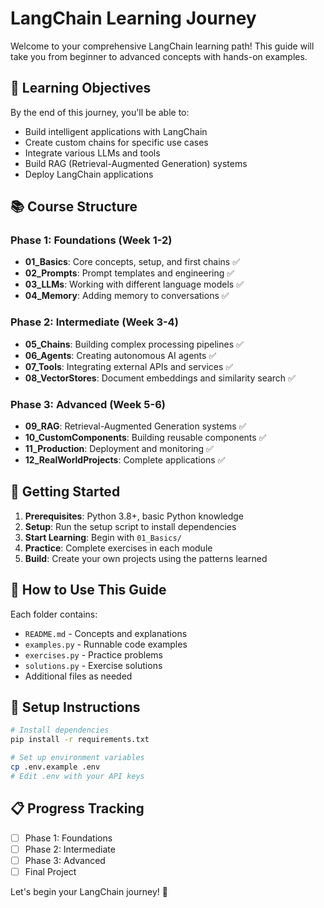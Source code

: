 # LangChain Learning Journey

Welcome to your comprehensive LangChain learning path! This guide will take you from beginner to advanced concepts with hands-on examples.

## 🎯 Learning Objectives

By the end of this journey, you'll be able to:
- Build intelligent applications with LangChain
- Create custom chains for specific use cases
- Integrate various LLMs and tools
- Build RAG (Retrieval-Augmented Generation) systems
- Deploy LangChain applications

## 📚 Course Structure

### Phase 1: Foundations (Week 1-2)
- **01_Basics**: Core concepts, setup, and first chains ✅
- **02_Prompts**: Prompt templates and engineering ✅
- **03_LLMs**: Working with different language models ✅
- **04_Memory**: Adding memory to conversations ✅

### Phase 2: Intermediate (Week 3-4)
- **05_Chains**: Building complex processing pipelines ✅
- **06_Agents**: Creating autonomous AI agents ✅
- **07_Tools**: Integrating external APIs and services ✅
- **08_VectorStores**: Document embeddings and similarity search ✅

### Phase 3: Advanced (Week 5-6)
- **09_RAG**: Retrieval-Augmented Generation systems ✅
- **10_CustomComponents**: Building reusable components ✅
- **11_Production**: Deployment and monitoring ✅
- **12_RealWorldProjects**: Complete applications ✅

## 🚀 Getting Started

1. **Prerequisites**: Python 3.8+, basic Python knowledge
2. **Setup**: Run the setup script to install dependencies
3. **Start Learning**: Begin with `01_Basics/`
4. **Practice**: Complete exercises in each module
5. **Build**: Create your own projects using the patterns learned

## 📖 How to Use This Guide

Each folder contains:
- `README.md` - Concepts and explanations
- `examples.py` - Runnable code examples
- `exercises.py` - Practice problems
- `solutions.py` - Exercise solutions
- Additional files as needed

## 🔧 Setup Instructions

```bash
# Install dependencies
pip install -r requirements.txt

# Set up environment variables
cp .env.example .env
# Edit .env with your API keys
```

## 📋 Progress Tracking

- [ ] Phase 1: Foundations
- [ ] Phase 2: Intermediate  
- [ ] Phase 3: Advanced
- [ ] Final Project

Let's begin your LangChain journey! 🚀
